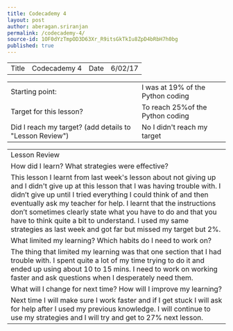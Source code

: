```yaml
---
title: Codecademy 4
layout: post
author: aberagan.sriranjan
permalink: /codecademy-4/
source-id: 1OF0dYzTmpOD3D63Xr_R9itsGkTkIu8ZpD4bRbH7h0bg
published: true
---
```

<table>
  <tr>
    <td>Title</td>
    <td>Codecademy 4</td>
    <td>Date</td>
    <td>6/02/17</td>
  </tr>
</table>


<table>
  <tr>
    <td>Starting point:</td>
    <td>I was at 19% of the Python coding</td>
  </tr>
  <tr>
    <td>Target for this lesson?</td>
    <td>To reach 25%of the Python coding</td>
  </tr>
  <tr>
    <td>Did I reach my target? 
(add details to "Lesson Review")</td>
    <td> No I didn't reach my target</td>
  </tr>
</table>


<table>
  <tr>
    <td>Lesson Review</td>
  </tr>
  <tr>
    <td>How did I learn? What strategies were effective? </td>
  </tr>
  <tr>
    <td>This lesson I learnt from last week's lesson about not giving up and I didn't give up at this lesson that I was having trouble with. I didn’t give up until I tried everything I could think of and then eventually ask my teacher for help. I learnt that the instructions don’t sometimes clearly state what you have to do and that you have to think quite a bit to understand. I used my same strategies as last week and got far but missed my target but 2%. </td>
  </tr>
  <tr>
    <td>What limited my learning? Which habits do I need to work on? </td>
  </tr>
  <tr>
    <td>The thing that limited my learning was that one section that I had trouble with. I spent quite a lot of my time trying to do it and ended up using about 10 to 15 mins. I need to work on working faster and ask questions when I desperately need them.</td>
  </tr>
  <tr>
    <td>What will I change for next time? How will I improve my learning?</td>
  </tr>
  <tr>
    <td>Next time I will make sure I work faster and if I get stuck I will ask for help after I used my previous knowledge. I will continue to use my strategies and I will try and get to 27% next lesson.</td>
  </tr>
</table>


